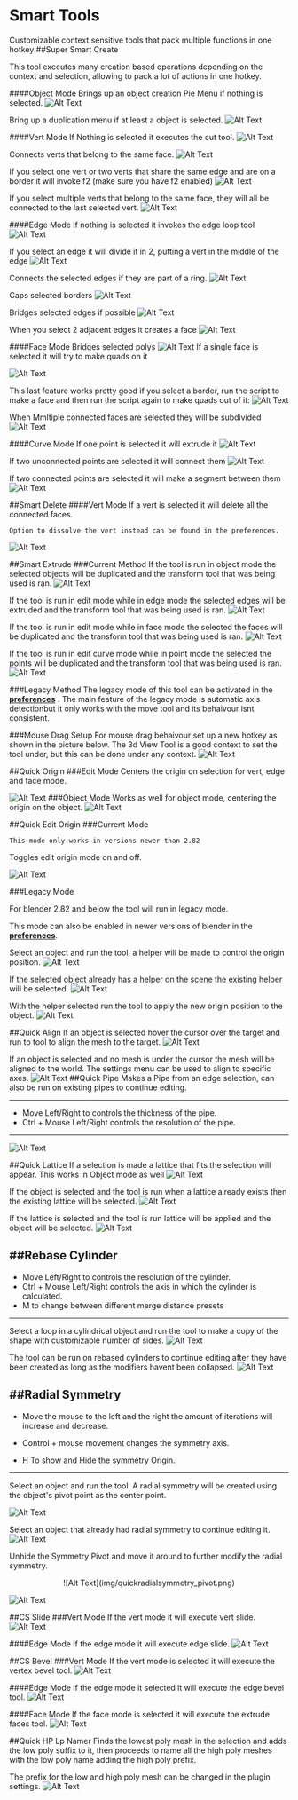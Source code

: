 # Smart Tools
Customizable context sensitive tools that pack multiple functions in one hotkey
##Super Smart Create

This tool executes many creation based operations depending on the context and selection, allowing to pack a lot of actions in one hotkey.

####Object Mode
Brings up an object creation Pie Menu if nothing is selected.
![Alt Text](img/supersmartcreate_obj_01.gif)

Bring up a duplication menu if at least a object is selected.
![Alt Text](img/supersmartcreate_obj_02.gif)

####Vert Mode
If Nothing is selected it executes the cut tool.
![Alt Text](img/supersmartcreate_vert_01.gif)

Connects verts that belong to the same face.
![Alt Text](img/supersmartcreate_vert_02.gif)

If you select one vert or two verts that share the same edge and are on a border it will invoke f2 (make sure you have f2 enabled)
![Alt Text](img/supersmartcreate_vert_03.gif)

If you select multiple verts that belong to the same face, they will all be connected to the last selected vert.
![Alt Text](img/supersmartcreate_vert_04.gif)

####Edge Mode
If nothing is selected it invokes the edge loop tool
![Alt Text](img/supersmartcreate_edge_01.gif)

If you select an edge it will divide it in 2, putting a vert in the middle of the edge
![Alt Text](img/supersmartcreate_edge_02.gif)

Connects the selected edges if they are part of a ring.
![Alt Text](img/supersmartcreate_edge_03.gif)

Caps selected borders
![Alt Text](img/supersmartcreate_edge_04.gif)

Bridges selected edges if possible
![Alt Text](img/supersmartcreate_edge_05.gif)

When you select 2 adjacent edges it creates a face
![Alt Text](img/supersmartcreate_edge_06.gif)

####Face Mode
Bridges selected polys
![Alt Text](img/supersmartcreate_face_01.gif)
If a single face is selected it will try to make quads on it

![Alt Text](img/supersmartcreate_face_02.gif)

This last feature works pretty good if you select a border, run the script to make a face and then run the script again to make quads out of it:
![Alt Text](img/supersmartcreate_face_03.gif)

When Mmltiple connected faces are selected they will be subdivided
![Alt Text](img/supersmartcreate_face_04.gif)

####Curve Mode
If one point is selected it will extrude it
![Alt Text](img/supersmartcreate_curve_01.gif)

If two unconnected points are selected it will connect them
![Alt Text](img/supersmartcreate_curve_02.gif)

If two connected points are selected it will make a segment between them
![Alt Text](img/supersmartcreate_curve_03.gif)

##Smart Delete
####Vert Mode
If a vert is selected it will delete all the connected faces.

	Option to dissolve the vert instead can be found in the preferences.
	
![Alt Text](img/quickdelete_01.gif)

##Smart Extrude
###Current Method
If the tool is run in object mode the selected objects will be duplicated and the transform tool that was being used is ran.
![Alt Text](img/smartextrude_01.gif)

If the tool is run in edit mode while in edge mode the selected edges will be extruded and the transform tool that was being used is ran.
![Alt Text](img/smartextrude_02.gif)

If the tool is run in edit mode while in face mode the selected  the faces will be duplicated and the transform tool that was being used is ran.
![Alt Text](img/smartextrude_03.gif)

If the tool is run in edit curve mode while in point mode the selected the points will be duplicated and the transform tool that was being used is ran.
![Alt Text](img/smartextrude_04.gif)

###Legacy Method
The legacy mode of this tool can be activated in the [**preferences**](../Preferences) .
 The main feature of the legacy mode is automatic axis detectionbut it only works with the move tool
 and its behaivour isnt consistent.

###Mouse Drag Setup
For mouse drag behaivour set up a new hotkey as shown in the picture below. The 3d View Tool is a good context to set the tool under, but this can be done under any context.
![Alt Text](img/smartextrude_setup.jpg)

##Quick Origin
###Edit Mode
Centers the origin on selection for vert, edge and face mode.

![Alt Text](img/quickpivot_01.gif)
###Object Mode
Works as well for object mode, centering the origin on the object.
![Alt Text](img/quickpivot_02.gif)

##Quick Edit Origin
###Current Mode

	This mode only works in versions newer than 2.82

Toggles edit origin mode on and off.

![Alt Text](img/quickeditpivot_new.gif)

###Legacy Mode

For blender 2.82 and below the tool will run in legacy mode. 

This mode can also be enabled in newer versions of blender in the [**preferences**](../Preferences).


Select an object and run the tool, a helper will be made to control the origin position.
![Alt Text](img/quickeditpivot_01.gif)

If the selected object already has a helper on the scene the existing helper will be selected.
![Alt Text](img/quickeditpivot_02.gif)

With the helper selected run the tool to apply the new origin position to the object.
![Alt Text](img/quickeditpivot_03.gif)

##Quick Align
If an object is selected hover the cursor over the target and run to tool to align the mesh to the target.
![Alt Text](img/quickalign_01.gif)

If an object is selected and no mesh is under the cursor the mesh will be aligned to the world. 
The settings menu can be used to align to specific axes.
![Alt Text](img/quickalign_02.gif)
##Quick Pipe
Makes a Pipe from an edge selection, can also be run on existing pipes to continue editing.

---

* Move Left/Right to controls the thickness of the pipe.
* Ctrl + Mouse Left/Right controls the resolution of the pipe.

---
![Alt Text](img/quickpipe.gif)

##Quick Lattice
If a selection is made a lattice that fits the selection will appear. This works in Object mode as well
![Alt Text](img/quickffd_01.gif)

If the object is selected and the tool is run when a lattice already exists then the existing lattice will be selected.
![Alt Text](img/quickffd_02.gif)

If the lattice is selected and the tool is run lattice will be applied and the object will be selected.
![Alt Text](img/quickffd_03.gif)

##Rebase Cylinder
---

* Move Left/Right to controls the resolution of the cylinder.
* Ctrl + Mouse Left/Right controls the axis in which the cylinder is calculated.
* M to change between different merge distance presets

---
Select a loop in a cylindrical object and run the tool to make a copy of the shape with customizable number of sides.
![Alt Text](img/setcylindricalobjsides_01.gif)

The tool can be run on rebased cylinders to continue editing after they have been created as long as the modifiers havent been collapsed.
![Alt Text](img/setcylindricalobjsides_02.gif)

##Radial Symmetry 
---

* Move the mouse to the left and the right the amount of iterations will increase and decrease.

* Control + mouse movement changes the symmetry axis.

* H To show and Hide the symmetry Origin.

---

Select an object and run the tool. A radial symmetry will be created using the object's pivot point as the center point.

![Alt Text](img/quickradialsymmetry_01.gif)

Select an object that already had radial symmetry to continue editing it.
![Alt Text](img/quickradialsymmetry_02.gif)

Unhide the Symmetry Pivot and move it around to further modify the radial symmetry.
<center>![Alt Text](img/quickradialsymmetry_pivot.png)</center>

![Alt Text](img/quickradialsymmetry_03.gif)

##CS Slide
###Vert Mode
If the vert mode it will execute vert slide.
![Alt Text](img/csslide_01.gif)

####Edge Mode
If the edge mode it will execute edge slide.
![Alt Text](img/csslide_02.gif)

##CS Bevel
###Vert Mode
If the vert mode is selected it will execute the vertex bevel tool.
![Alt Text](img/csbevel_01.gif)

####Edge Mode
If the edge mode it selected it will execute the edge bevel tool.
![Alt Text](img/csbevel_02.gif)

####Face Mode
If the face mode is selected it will execute the extrude faces tool. 
![Alt Text](img/csbevel_03.gif)

##Quick HP Lp Namer
Finds the lowest poly mesh in the selection and adds the low poly suffix to it, then proceeds to name all the high poly meshes with the low poly name adding the high poly prefix.

The prefix for the low and high poly mesh can be changed in the plugin settings.
![Alt Text](img/quick-hp-lp-namer.gif)
